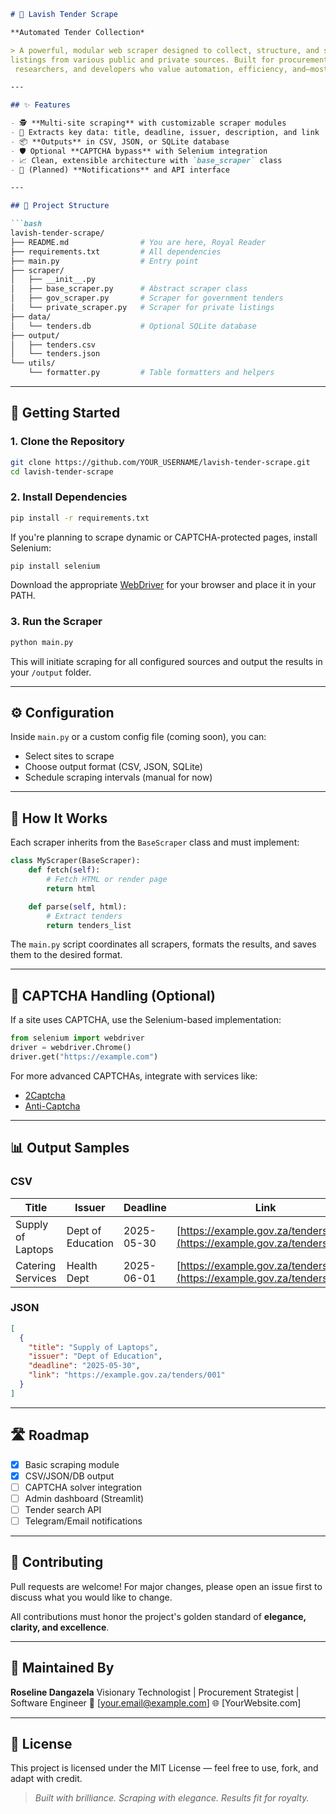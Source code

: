 ````markdown
# 👑 Lavish Tender Scrape

**Automated Tender Collection*

> A powerful, modular web scraper designed to collect, structure, and serve tender
listings from various public and private sources. Built for procurement professionals,
 researchers, and developers who value automation, efficiency, and—most of all—excellence.

---

## ✨ Features

- 🕵️ **Multi-site scraping** with customizable scraper modules
- 📄 Extracts key data: title, deadline, issuer, description, and link
- 📦 **Outputs** in CSV, JSON, or SQLite database
- 🛡️ Optional **CAPTCHA bypass** with Selenium integration
- 📈 Clean, extensible architecture with `base_scraper` class
- 🔔 (Planned) **Notifications** and API interface

---

## 📁 Project Structure

```bash
lavish-tender-scrape/
├── README.md                # You are here, Royal Reader
├── requirements.txt         # All dependencies
├── main.py                  # Entry point
├── scraper/
│   ├── __init__.py
│   ├── base_scraper.py      # Abstract scraper class
│   ├── gov_scraper.py       # Scraper for government tenders
│   └── private_scraper.py   # Scraper for private listings
├── data/
│   └── tenders.db           # Optional SQLite database
├── output/
│   ├── tenders.csv
│   └── tenders.json
└── utils/
    └── formatter.py         # Table formatters and helpers
````

---

## 🚀 Getting Started

### 1. Clone the Repository

```bash
git clone https://github.com/YOUR_USERNAME/lavish-tender-scrape.git
cd lavish-tender-scrape
```

### 2. Install Dependencies

```bash
pip install -r requirements.txt
```

If you're planning to scrape dynamic or CAPTCHA-protected pages, install Selenium:

```bash
pip install selenium
```

Download the appropriate [WebDriver](https://chromedriver.chromium.org/downloads) for your browser and place it in your PATH.

### 3. Run the Scraper

```bash
python main.py
```

This will initiate scraping for all configured sources and output the results in your `/output` folder.

---

## ⚙️ Configuration

Inside `main.py` or a custom config file (coming soon), you can:

* Select sites to scrape
* Choose output format (CSV, JSON, SQLite)
* Schedule scraping intervals (manual for now)

---

## 🧠 How It Works

Each scraper inherits from the `BaseScraper` class and must implement:

```python
class MyScraper(BaseScraper):
    def fetch(self):
        # Fetch HTML or render page
        return html

    def parse(self, html):
        # Extract tenders
        return tenders_list
```

The `main.py` script coordinates all scrapers, formats the results, and saves them to the desired format.

---

## 🔐 CAPTCHA Handling (Optional)

If a site uses CAPTCHA, use the Selenium-based implementation:

```python
from selenium import webdriver
driver = webdriver.Chrome()
driver.get("https://example.com")
```

For more advanced CAPTCHAs, integrate with services like:

* [2Captcha](https://2captcha.com/)
* [Anti-Captcha](https://anti-captcha.com/)

---

## 📊 Output Samples

### CSV

| Title             | Issuer            | Deadline   | Link                                                                     |
| ----------------- | ----------------- | ---------- | ------------------------------------------------------------------------ |
| Supply of Laptops | Dept of Education | 2025-05-30 | [https://example.gov.za/tenders/001](https://example.gov.za/tenders/001) |
| Catering Services | Health Dept       | 2025-06-01 | [https://example.gov.za/tenders/002](https://example.gov.za/tenders/002) |

### JSON

```json
[
  {
    "title": "Supply of Laptops",
    "issuer": "Dept of Education",
    "deadline": "2025-05-30",
    "link": "https://example.gov.za/tenders/001"
  }
]
```

---

## 🛣️ Roadmap

* [x] Basic scraping module
* [x] CSV/JSON/DB output
* [ ] CAPTCHA solver integration
* [ ] Admin dashboard (Streamlit)
* [ ] Tender search API
* [ ] Telegram/Email notifications

---

## 🤝 Contributing

Pull requests are welcome! For major changes, please open an issue first to discuss what you would like to change.

All contributions must honor the project's golden standard of **elegance, clarity, and excellence**.

---

## 👑 Maintained By

**Roseline Dangazela**
Visionary Technologist | Procurement Strategist | Software Engineer
📧 \[[your.email@example.com](mailto:your.email@example.com)]
🌐 \[YourWebsite.com]

---

## 📜 License

This project is licensed under the MIT License — feel free to use, fork, and adapt with credit.

> *Built with brilliance. Scraping with elegance. Results fit for royalty.*

```
